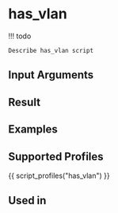 

# has_vlan

<!-- prettier-ignore -->
!!! todo

    Describe has_vlan script

## Input Arguments

## Result

## Examples

## Supported Profiles

{{ script_profiles("has_vlan") }}

## Used in
